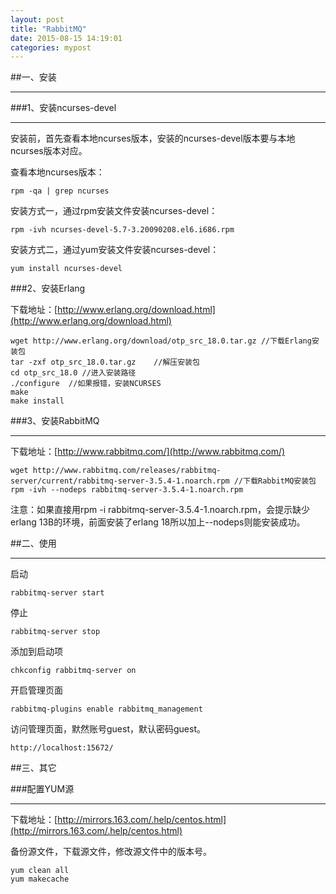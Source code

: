 ```yaml
---  
layout: post  
title: "RabbitMQ"  
date: 2015-08-15 14:19:01  
categories: mypost  
---  
```



##一、安装
***

###1、安装ncurses-devel
***
安装前，首先查看本地ncurses版本，安装的ncurses-devel版本要与本地ncurses版本对应。

查看本地ncurses版本：

    rpm -qa | grep ncurses    

安装方式一，通过rpm安装文件安装ncurses-devel：

    rpm -ivh ncurses-devel-5.7-3.20090208.el6.i686.rpm    
    
安装方式二，通过yum安装文件安装ncurses-devel：

    yum install ncurses-devel
    
###2、安装Erlang

下载地址：[http://www.erlang.org/download.html](http://www.erlang.org/download.html)

    wget http://www.erlang.org/download/otp_src_18.0.tar.gz //下载Erlang安装包
    tar -zxf otp_src_18.0.tar.gz    //解压安装包
    cd otp_src_18.0 //进入安装路径
    ./configure  //如果报错，安装NCURSES
    make    
    make install

###3、安装RabbitMQ
***
下载地址：[http://www.rabbitmq.com/](http://www.rabbitmq.com/)

    wget http://www.rabbitmq.com/releases/rabbitmq-server/current/rabbitmq-server-3.5.4-1.noarch.rpm //下载RabbitMQ安装包
    rpm -ivh --nodeps rabbitmq-server-3.5.4-1.noarch.rpm

 注意：如果直接用rpm -i rabbitmq-server-3.5.4-1.noarch.rpm，会提示缺少erlang 13B的环境，前面安装了erlang 18所以加上--nodeps则能安装成功。
 
##二、使用
***
启动

    rabbitmq-server start
    
停止

    rabbitmq-server stop
    
添加到启动项

    chkconfig rabbitmq-server on
    
开启管理页面

    rabbitmq-plugins enable rabbitmq_management
    
访问管理页面，默然账号guest，默认密码guest。

    http://localhost:15672/

##三、其它

###配置YUM源
***
下载地址：[http://mirrors.163.com/.help/centos.html](http://mirrors.163.com/.help/centos.html)

备份源文件，下载源文件，修改源文件中的版本号。

    yum clean all
    yum makecache






